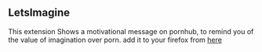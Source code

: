 ## LetsImagine
This extension Shows a motivational message on pornhub, to remind you of the value of imagination over porn.
add it to your firefox from [here](https://addons.mozilla.org/en-US/firefox/addon/letsimagine/)
